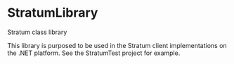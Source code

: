 # StratumLibrary
Stratum class library

This library is purposed to be used in the Stratum client implementations on the .NET platform. See the StratumTest project for example.
